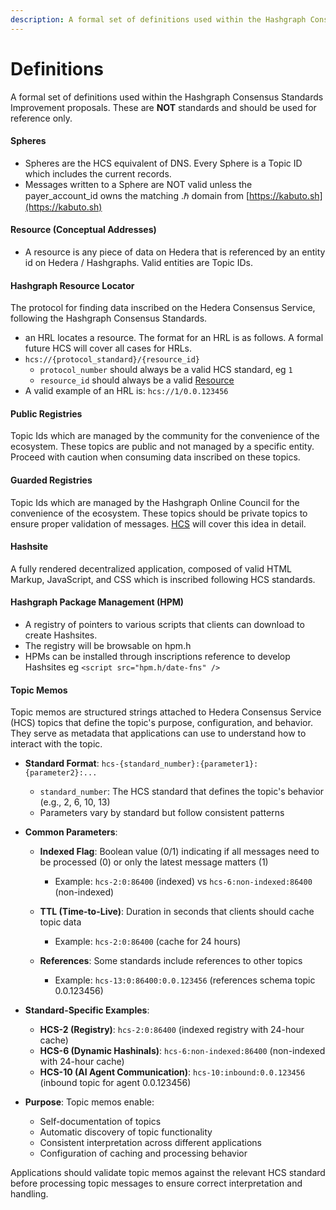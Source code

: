 ```yaml
---
description: A formal set of definitions used within the Hashgraph Consensus Standards Improvement proposals. These are NOT standards and should be used for reference only.
---
```


# Definitions

A formal set of definitions used within the Hashgraph Consensus Standards Improvement proposals. These are **NOT** standards and should be used for reference only.

#### Spheres

- Spheres are the HCS equivalent of DNS. Every Sphere is a Topic ID which includes the current records.
- Messages written to a Sphere are NOT valid unless the payer_account_id owns the matching .ℏ domain from [https://kabuto.sh](https://kabuto.sh)

#### Resource (Conceptual Addresses)

- A resource is any piece of data on Hedera that is referenced by an entity id on Hedera / Hashgraphs. Valid entities are Topic IDs.

#### Hashgraph Resource Locator

The protocol for finding data inscribed on the Hedera Consensus Service, following the Hashgraph Consensus Standards.

- an HRL locates a resource. The format for an HRL is as follows. A formal future HCS will cover all cases for HRLs.
- `hcs://{protocol_standard}/{resource_id}`
  - `protocol_number` should always be a valid HCS standard, eg `1`
  - `resource_id` should always be a valid [Resource](#resource-conceptual-addresses)
- A valid example of an HRL is: `hcs://1/0.0.123456`

#### Public Registries

Topic Ids which are managed by the community for the convenience of the ecosystem. These topics are public and not managed by a specific entity. Proceed with caution when consuming data inscribed on these topics.

#### Guarded Registries

Topic Ids which are managed by the Hashgraph Online Council for the convenience of the ecosystem. These topics should be private topics to ensure proper validation of messages. [HCS](./standards/hcs-2.md) will cover this idea in detail.

#### Hashsite

A fully rendered decentralized application, composed of valid HTML Markup, JavaScript, and CSS which is inscribed following HCS standards.

#### Hashgraph Package Management (HPM)

- A registry of pointers to various scripts that clients can download to create Hashsites.
- The registry will be browsable on hpm.h
- HPMs can be installed through inscriptions reference to develop Hashsites eg `<script src="hpm.h/date-fns" />`

#### Topic Memos

Topic memos are structured strings attached to Hedera Consensus Service (HCS) topics that define the topic's purpose, configuration, and behavior. They serve as metadata that applications can use to understand how to interact with the topic.

- **Standard Format**: `hcs-{standard_number}:{parameter1}:{parameter2}:...`

  - `standard_number`: The HCS standard that defines the topic's behavior (e.g., 2, 6, 10, 13)
  - Parameters vary by standard but follow consistent patterns

- **Common Parameters**:

  - **Indexed Flag**: Boolean value (0/1) indicating if all messages need to be processed (0) or only the latest message matters (1)

    - Example: `hcs-2:0:86400` (indexed) vs `hcs-6:non-indexed:86400` (non-indexed)

  - **TTL (Time-to-Live)**: Duration in seconds that clients should cache topic data

    - Example: `hcs-2:0:86400` (cache for 24 hours)

  - **References**: Some standards include references to other topics
    - Example: `hcs-13:0:86400:0.0.123456` (references schema topic 0.0.123456)

- **Standard-Specific Examples**:

  - **HCS-2 (Registry)**: `hcs-2:0:86400` (indexed registry with 24-hour cache)
  - **HCS-6 (Dynamic Hashinals)**: `hcs-6:non-indexed:86400` (non-indexed with 24-hour cache)
  - **HCS-10 (AI Agent Communication)**: `hcs-10:inbound:0.0.123456` (inbound topic for agent 0.0.123456)

- **Purpose**: Topic memos enable:
  - Self-documentation of topics
  - Automatic discovery of topic functionality
  - Consistent interpretation across different applications
  - Configuration of caching and processing behavior

Applications should validate topic memos against the relevant HCS standard before processing topic messages to ensure correct interpretation and handling.

